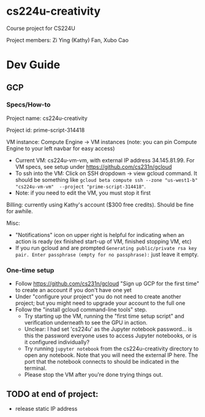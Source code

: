# cs224u-creativity

Course project for CS224U 

Project members: Zi Ying (Kathy) Fan, Xubo Cao

# Dev Guide
## GCP
### Specs/How-to
Project name: cs224u-creativity

Project id: prime-script-314418

VM instance: Compute Engine -> VM instances (note: you can pin Compute Engine to your left navbar for easy access)
* Current VM: cs224u-vm-vm, with external IP address 34.145.81.99. For VM specs, see setup under https://github.com/cs231n/gcloud
* To ssh into the VM: Click on SSH dropdown -> view gcloud command. It should be something like `gcloud beta compute ssh --zone "us-west1-b" "cs224u-vm-vm"  --project "prime-script-314418"`.
* Note: if you need to edit the VM, you must stop it first

Billing: currently using Kathy's account ($300 free credits). Should be fine for awhile.

Misc:
* "Notifications" icon on upper right is helpful for indicating when an action is ready (ex finished start-up of VM, finished stopping VM, etc)
* If you run gcloud and are prompted `Generating public/private rsa key pair. Enter passphrase (empty for no passphrase):` just leave it empty.

### One-time setup
* Follow https://github.com/cs231n/gcloud "Sign up GCP for the first time" to create an account if you don't have one yet
* Under "configure your project" you do not need to create another project; but you might need to upgrade your account to the full one
* Follow the "install gcloud command-line tools" step. 
  * Try starting up the VM, running the "first time setup script" and verification underneath to see the GPU in action.
  * Unclear: I had set 'cs224u' as the Jupyter notebook password... is this the password everyone uses to access Jupyter notebooks, or is it configured individually?
  * Try running `jupyter notebook` from the cs224u-creativity directory to open any notebook. Note that you will need the external IP here. The port that the notebook connects to should be indicated in the terminal.
  * Please stop the VM after you're done trying things out.


## TODO at end of project:
* release static IP address

